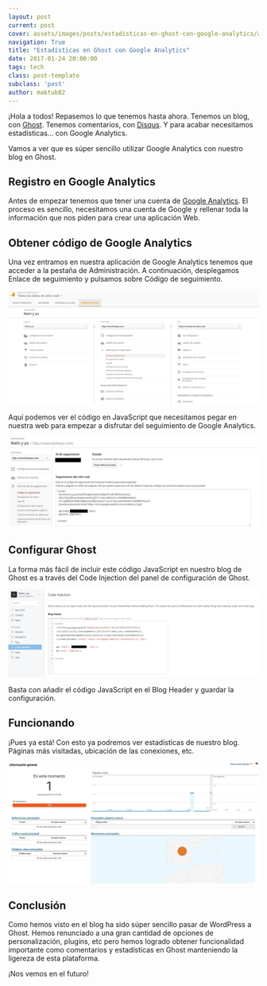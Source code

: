 ```yaml
---
layout: post
current: post
cover: assets/images/posts/estadisticas-en-ghost-con-google-analytics/analytics.jpg
navigation: True
title: "Estadísticas en Ghost con Google Analytics"
date: 2017-01-24 20:00:00
tags: tech
class: post-template
subclass: 'post'
author: maktub82
---
```


¡Hola a todos! Repasemos lo que tenemos hasta ahora. Tenemos un blog, con [Ghost](http://www.ikeinyyo.com/hola-mundo/). Tenemos comentarios, con [Disqus](http://www.ikeinyyo.com/disqus-cometarios-en-ghost/). Y para acabar necesitamos estadísticas… con Google Analytics.

Vamos a ver que es súper sencillo utilizar Google Analytics con nuestro blog en Ghost.

## Registro en Google Analytics

Antes de empezar tenemos que tener una cuenta de [Google Analytics]( https://analytics.google.com/). El proceso es sencillo, necesitamos una cuenta de Google y rellenar toda la información que nos piden para crear una aplicación Web.


## Obtener código de Google Analytics

Una vez entramos en nuestra aplicación de Google Analytics tenemos que acceder a la pestaña de Administración. A continuación, desplegamos Enlace de seguimiento y pulsamos sobre Código de seguimiento.

![Administrador de Google Analytics](/assets/images/posts/estadisticas-en-ghost-con-google-analytics/admin.jpg)

Aquí podemos ver el código en JavaScript que necesitamos pegar en nuestra web para empezar a disfrutar del seguimiento de Google Analytics.

![Código Javascript](/assets/images/posts/estadisticas-en-ghost-con-google-analytics/code.jpg)

## Configurar Ghost

La forma más fácil de incluir este código JavaScript en nuestro blog de Ghost es a través del Code Injection del panel de configuración de Ghost.

![Código en Ghost](/assets/images/posts/estadisticas-en-ghost-con-google-analytics/ghost.jpg)

Basta con añadir el código JavaScript en el Blog Header y guardar la configuración.

## Funcionando

¡Pues ya está! Con esto ya podremos ver estadísticas de nuestro blog. Páginas más visitadas, ubicación de las conexiones, etc.

![Google Analytics](/assets/images/posts/estadisticas-en-ghost-con-google-analytics/analytics.jpg)

## Conclusión

Como hemos visto en el blog ha sido súper sencillo pasar de WordPress a Ghost. Hemos renunciado a una gran cantidad de opciones de personalización, plugins, etc pero hemos logrado obtener funcionalidad importante como comentarios y estadísticas en Ghost manteniendo la ligereza de esta plataforma.

¡Nos vemos en el futuro!
